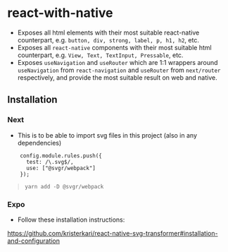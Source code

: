 # react-with-native

- Exposes all html elements with their most suitable react-native counterpart, e.g. `button, div, strong, label, p, h1, h2`, etc.
- Exposes all `react-native` components with their most suitable html counterpart, e.g. `View, Text, TextInput, Pressable`, etc.
- Exposes `useNavigation` and `useRouter` which are 1:1 wrappers around `useNavigation` from `react-navigation` and `useRouter` from `next/router` respectively, and provide the most suitable result on web and native.

## Installation

### Next

- This is to be able to import svg files in this project (also in any dependencies)

```
    config.module.rules.push({
      test: /\.svg$/,
      use: ["@svgr/webpack"]
    });
```

> ```yarn add -D @svgr/webpack```

### Expo

- Follow these installation instructions:

https://github.com/kristerkari/react-native-svg-transformer#installation-and-configuration
